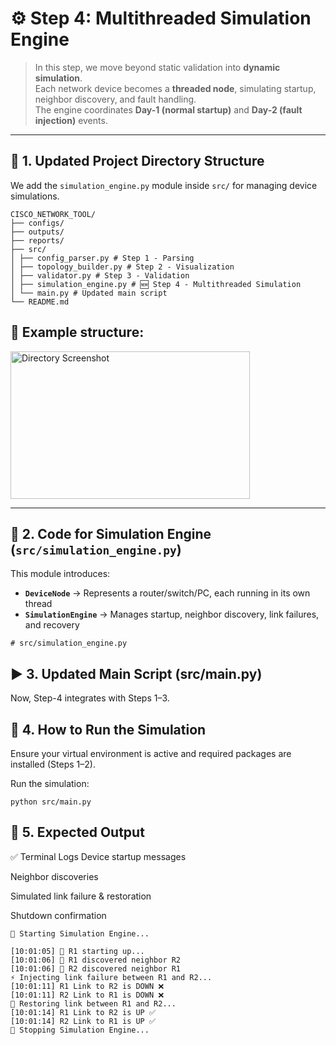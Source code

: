 # ⚙️ Step 4: Multithreaded Simulation Engine

> In this step, we move beyond static validation into **dynamic simulation**.  
> Each network device becomes a **threaded node**, simulating startup, neighbor discovery, and fault handling.  
> The engine coordinates **Day-1 (normal startup)** and **Day-2 (fault injection)** events.

---

## 📁 1. Updated Project Directory Structure
We add the `simulation_engine.py` module inside `src/` for managing device simulations.

```
CISCO_NETWORK_TOOL/
├── configs/
├── outputs/
├── reports/
├── src/
│ ├── config_parser.py # Step 1 - Parsing
│ ├── topology_builder.py # Step 2 - Visualization
│ ├── validator.py # Step 3 - Validation
│ ├── simulation_engine.py # 🆕 Step 4 - Multithreaded Simulation
│ └── main.py # Updated main script
└── README.md
```


## 📸 Example structure:  

<img width="383" height="236" alt="Directory Screenshot" src="https://github.com/user-attachments/assets/473d0d9c-19a2-4dc6-94fd-1d05c7ba7831" />

---

## 📄 2. Code for Simulation Engine (`src/simulation_engine.py`)

This module introduces:

- **`DeviceNode`** → Represents a router/switch/PC, each running in its own thread  
- **`SimulationEngine`** → Manages startup, neighbor discovery, link failures, and recovery  

```
# src/simulation_engine.py
```
## ▶️ 3. Updated Main Script (src/main.py)

Now, Step-4 integrates with Steps 1–3.

## 🚀 4. How to Run the Simulation

Ensure your virtual environment is active and required packages are installed (Steps 1–2).

Run the simulation:
```
python src/main.py
```


## 🎯 5. Expected Output
✅ Terminal Logs
Device startup messages

Neighbor discoveries

Simulated link failure & restoration

Shutdown confirmation

``` 
🚀 Starting Simulation Engine...

[10:01:05] 🔌 R1 starting up...
[10:01:06] 🤝 R1 discovered neighbor R2
[10:01:06] 🤝 R2 discovered neighbor R1
⚡ Injecting link failure between R1 and R2...
[10:01:11] R1 Link to R2 is DOWN ❌
[10:01:11] R2 Link to R1 is DOWN ❌
🔧 Restoring link between R1 and R2...
[10:01:14] R1 Link to R2 is UP ✅
[10:01:14] R2 Link to R1 is UP ✅
🛑 Stopping Simulation Engine...

```

